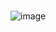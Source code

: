# 
![image](https://user-images.githubusercontent.com/97061095/188737583-967d43b6-1fd5-4a34-8a20-c43f3485ab24.png)
